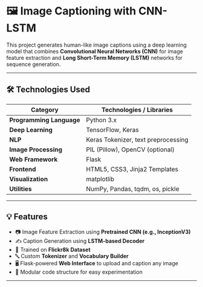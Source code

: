 # 🖼️ Image Captioning with CNN-LSTM

This project generates human-like image captions using a deep learning model that combines **Convolutional Neural Networks (CNN)** for image feature extraction and **Long Short-Term Memory (LSTM)** networks for sequence generation.

---

## 🛠️ Technologies Used

| Category             | Technologies / Libraries |
|----------------------|--------------------------|
| **Programming Language** | Python 3.x |
| **Deep Learning**         | TensorFlow, Keras |
| **NLP**                   | Keras Tokenizer, text preprocessing |
| **Image Processing**      | PIL (Pillow), OpenCV (optional) |
| **Web Framework**         | Flask |
| **Frontend**              | HTML5, CSS3, Jinja2 Templates |
| **Visualization**         | matplotlib |
| **Utilities**             | NumPy, Pandas, tqdm, os, pickle |

---

## 💡 Features

- 📷 Image Feature Extraction using **Pretrained CNN (e.g., InceptionV3)**
- ✍️ Caption Generation using **LSTM-based Decoder**
- 🧠 Trained on **Flickr8k Dataset**
- 🔤 Custom **Tokenizer** and **Vocabulary Builder**
- 🖥️ Flask-powered **Web Interface** to upload and caption any image
- 📁 Modular code structure for easy experimentation

---




